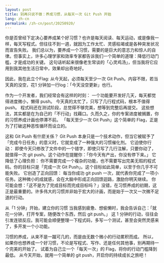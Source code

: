 ```yaml
---
layout: post
title: 别再只说不做：养成习惯，从每天一次 Git Push 开始
lang: zh-cn
permalink: /zh-cn/post/20250920/
---
```

你是否曾经下定决心要养成某个好习惯？也许是每天阅读、每天运动，或是像我一样，每天写程式。但往往不到一週，就因为工作太忙、灵感枯竭或是各种突发状况而宣告失败。
我们总以为，要养成一个习惯，需要的是巨大的意志力和惊人的自律。但事实上，许多心理学家和效率专家都告诉我们一个简单的道理：降低行动门槛，才是成功的关键。
这句话听起来很像老生常谈的「心灵鸡汤」，但当我将它应用到我其他生活日常中，效果却出奇地好。

因此，我在此立个Flag: 从今天起，必须每天至少一次 Git Push。内容不限，若当天真的没空，花1 分钟加一行log：「今天没空更新」也行。

作为一个开发者，我们经常会有这样的时刻：
一个功能要开发好几天，每天都觉得进度微小，懒得 push。
今天真的太忙了，只写了几行程式码，根本不值得 push。
程式码还在测试阶段，总觉得不够完美，想等到完整后再提交。
这些想法，其实都是在为自己的「不行动」找藉口。久而久之，你的专案进度被搁置，你的习惯养成计画也停滞不前。
「每天至少一次 Git Push」这个简单的 Flag，正是为了打破这种恶性循环而设立的。

这和 Git Push 有什麽关係？
Git Push 本身只是一个技术动作，但当它被赋予了「完成今日任务」的意义时，它就变成了一种强大的习惯催化剂。
它迫使你行动： 即使今天只修改了文件中的一个错字，即使只写了几行注解，只要你动了，就值得一次 git push。这个动作在提醒你：「你今天有产出，你没有停下来。」
它降低了心理负担： 你不需要完成一个複杂的功能，也不需要写出完美无瑕的程式码。你的目标只是「完成一次 Git Push」。这个目标如此简单，以至于你几乎不可能失败。
它创造了正向回馈： 每当你成功 git push 一次，就代表你完成了一项小任务。这种微小的成就感，会在大脑中形成正向回馈迴路，激励你明天继续。
你可能会想：「这不是为了完成目标而完成目标吗？」没错，在习惯养成的初期，这正是最重要的。许多伟大的习惯并非始于宏大的计画，而是始于一次又一次微不足道的行动。

从「1 分钟」开始，建立你的习惯
当我感到疲惫、想偷懒时，我会告诉自己：「就花一分钟，打开专案，随便改个东西，然后 git push。」
这 1 分钟的行动，往往会引发连锁反应。我可能会顺便整理一下程式码，多写一个测试，甚至会突然灵感来了，多开发一个小功能。

习惯的养成，从来不是一蹴可几的，而是由无数个微小的行动累积而成。
所以，如果你也想养成一个好习惯，不论是写程式、写作、还是任何其他事，别再期待一个完美的开始了。
试着为自己立一个「每天一次」的 Flag，将你的行动门槛降到最低。
从今天开始，就用一个简单的 git push，开启你的持续成长之旅吧！